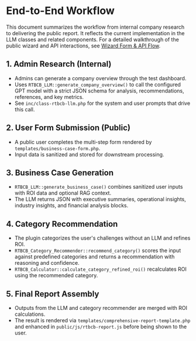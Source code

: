 # End-to-End Workflow

This document summarizes the workflow from internal company research to
delivering the public report. It reflects the current implementation in the LLM
classes and related components. For a detailed walkthrough of the public wizard
and API interactions, see
[Wizard Form & API Flow](WIZARD_FORM_API_FLOW.md).

## 1. Admin Research (Internal)

- Admins can generate a company overview through the test dashboard.
- Uses `RTBCB_LLM::generate_company_overview()` to call the configured GPT model
  with a strict JSON schema for analysis, recommendations, references, and key
  metrics.
- See `inc/class-rtbcb-llm.php` for the system and user prompts that drive this
  call.

## 2. User Form Submission (Public)

- A public user completes the multi-step form rendered by
  `templates/business-case-form.php`.
- Input data is sanitized and stored for downstream processing.

## 3. Business Case Generation

- `RTBCB_LLM::generate_business_case()` combines sanitized user inputs with ROI
  data and optional RAG context.
- The LLM returns JSON with executive summaries, operational insights,
  industry insights, and financial analysis blocks.

## 4. Category Recommendation

- The plugin categorizes the user's challenges without an LLM and refines ROI.
- `RTBCB_Category_Recommender::recommend_category()` scores the input against
  predefined categories and returns a recommendation with reasoning and
  confidence.
- `RTBCB_Calculator::calculate_category_refined_roi()` recalculates ROI using
  the recommended category.

## 5. Final Report Assembly

- Outputs from the LLM and category recommender are merged with ROI
  calculations.
- The result is rendered via `templates/comprehensive-report-template.php` and
  enhanced in `public/js/rtbcb-report.js` before being shown to the user.
